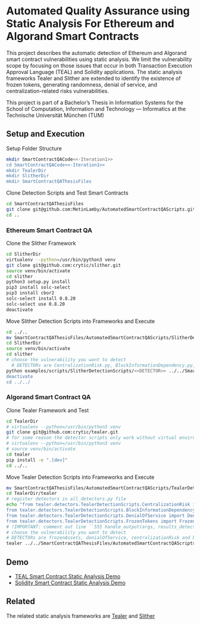# Automated Quality Assurance using Static Analysis For Ethereum and Algorand Smart Contracts

This project describes the automatic detection of Ethereum and Algorand smart contract vulnerabilities using static analysis. We limit the vulnerability scope by focusing on those issues that occur in both Transaction Execution Approval Language (TEAL) and Solidity applications. The static analysis frameworks Tealer and Slither are extended to identify the existence of frozen tokens, generating randomness, denial of service, and centralization-related risks vulnerabilities.

This project is part of a Bachelor’s Thesis in Information Systems for the School of Computation, Information and Technology — Informatics at the Technische Universität München (TUM)
## Setup and Execution

Setup Folder Structure
```bash
mkdir SmartContractQACode<<-Iteration1>>
cd SmartContractQACode<<-Iteration1>>
mkdir TealerDir
mkdir SlitherDir
mkdir SmartContractQAThesisFiles
```

Clone Detection Scripts and Test Smart Contracts
```bash
cd SmartContractQAThesisFiles
git clone git@github.com:MetinLamby/AutomatedSmartContractQAScripts.git
cd ..
```

### Ethereum Smart Contract QA
Clone the Slither Framework
```bash
cd SlitherDir
virtualenv --python=/usr/bin/python3 venv
git clone git@github.com:crytic/slither.git
source venv/bin/activate
cd slither
python3 setup.py install
pip3 install solc-select
pip3 install cbor2
solc-select install 0.8.20
solc-select use 0.8.20
deactivate
```

Move Slither Detection Scripts into Frameworks and Execute
```bash
cd ../..  
mv SmartContractQAThesisFiles/AutomatedSmartContractQAScripts/SlitherDetectionScripts/ SlitherDir/slither/examples/scripts/
cd SlitherDir
source venv/bin/activate
cd slither
# choose the vulnerability you want to detect
  # DETECTORs are CentralizationRisk.py, BlockInformationDependency.py, DenialOfService.py, DetectorSummary.py
python examples/scripts/SlitherDetectionScripts/<<DETECTOR>> ../../SmartContractQAThesisFiles/AutomatedSmartContractQAScripts/TestSmartContracts/Solidity/experimentContract.sol
deactivate
cd ../../
```

### Algorand Smart Contract QA
Clone Tealer Framework and Test
```bash
cd TealerDir
# virtualenv --python=/usr/bin/python3 venv
git clone git@github.com:crytic/tealer.git
# for some reason the detector scripts only work without virtual environment
# virtualenv --python=/usr/bin/python3 venv
# source venv/bin/activate
cd tealer
pip install -e ".[dev]"
cd ../..
```

Move Tealer Detection Scripts into Frameworks and Execute

```bash
mv SmartContractQAThesisFiles/AutomatedSmartContractQAScripts/TealerDetectionScripts TealerDir/tealer/tealer/detectors/
cd TealerDir/tealer 
# register detectors in all_detectors.py file
echo "from tealer.detectors.TealerDetectionScripts.CentralizationRisk import CentralizationRisk
from tealer.detectors.TealerDetectionScripts.BlockInformationDependency import BlockInformationDependency
from tealer.detectors.TealerDetectionScripts.DenialOfService import DenialOfService
from tealer.detectors.TealerDetectionScripts.FrozenTokens import FrozenAssets" >> tealer/detectors/all_detectors.py
# !IMPORTANT: comment out line ``555 handle_output(args, results_detectors, _results_printers, error)'' in file tealer/tealer/__main__.py
# choose the vulnerability you want to detect
# DETECTORs are frozenAssets, denialOfService, centralizationRisk and blockInformationDependency
tealer ../../SmartContractQAThesisFiles/AutomatedSmartContractQAScripts/TestSmartContracts/TEAL/experimentContract.teal --detect <<DETECTOR>>
```
## Demo
- [TEAL Smart Contract Static Analysis Demo](https://youtu.be/NnaqdfUmyDA)
- [Solidity Smart Contract Static Analysis Demo](https://youtu.be/HJvL00_5r3s)

## Related

The related static analysis frameworks are
[Tealer](https://github.com/crytic/tealer) and 
[Slither](https://github.com/crytic/slither)

